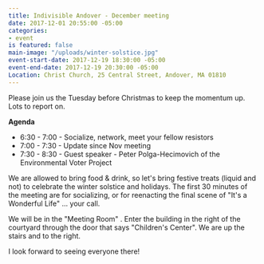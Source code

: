 ```yaml
---
title: Indivisible Andover - December meeting
date: 2017-12-01 20:55:00 -05:00
categories:
- event
is featured: false
main-image: "/uploads/winter-solstice.jpg"
event-start-date: 2017-12-19 18:30:00 -05:00
event-end-date: 2017-12-19 20:30:00 -05:00
Location: Christ Church, 25 Central Street, Andover, MA 01810
---
```


Please join us the Tuesday before Christmas to keep the momentum up. Lots to report on. 

**Agenda**
* 6:30 - 7:00 - Socialize, network, meet your fellow resistors
* 7:00 - 7:30 - Update since Nov meeting
* 7:30 - 8:30 - Guest speaker - Peter Polga-Hecimovich of the Environmental Voter Project 

We are allowed to bring food & drink, so let's bring festive treats (liquid and not) to celebrate the winter solstice and holidays. The first 30 minutes of the meeting are for socializing, or for reenacting the final scene of "It's a Wonderful Life" ... your call. 

We will be in the "Meeting Room" . Enter the building in the right of the courtyard through the door that says "Children's Center". We are up the stairs and to the right. 

I look forward to seeing everyone there!